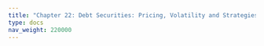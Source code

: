 ```yaml
---
title: "Chapter 22: Debt Securities: Pricing, Volatility and Strategies"
type: docs
nav_weight: 220000
---
```

